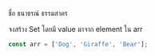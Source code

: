 ชื่อ ธนาธรณ์ ธรรมสาคร 

จงสร้าง Set โดยมี value มาจาก element ใน arr

```js
const arr = ['Dog', 'Giraffe', 'Bear'];
```